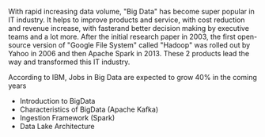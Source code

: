With rapid increasing data volume, "Big Data" has become super popular in IT industry. It helps to improve products and service, with cost reduction and revenue increase, with fasterand better decision making by executive teams and a lot more.
After the initial research paper in 2003, the first open-source version of "Google File System" called "Hadoop" was rolled out by Yahoo in 2006 and then Apache Spark in 2013. These 2 products lead the way and transformed this IT industry.

According to IBM, Jobs in Big Data are expected to grow 40% in the coming years

- Introduction to BigData
- Characteristics of BigData (Apache Kafka)
- Ingestion Framework (Spark)
- Data Lake Architecture
